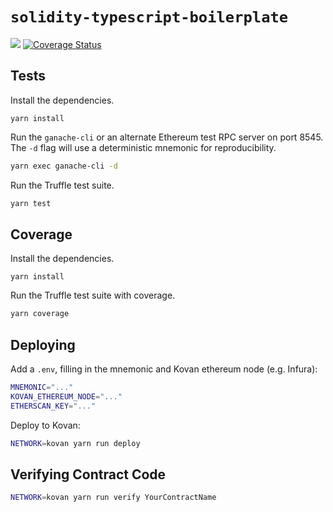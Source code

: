 # `solidity-typescript-boilerplate`

<!-- Replace ORG/REPO with organization and repository -->

![](https://github.com/renproject/solidity-typescript-boilerplate/workflows/solidity/badge.svg)
[![Coverage Status](https://coveralls.io/repos/github/renproject/solidity-typescript-boilerplate/badge.svg?branch=master)](https://coveralls.io/github/renproject/solidity-typescript-boilerplate?branch=master)

## Tests

Install the dependencies.

```
yarn install
```

Run the `ganache-cli` or an alternate Ethereum test RPC server on port 8545. The `-d` flag will use a deterministic mnemonic for reproducibility.

```sh
yarn exec ganache-cli -d
```

Run the Truffle test suite.

```sh
yarn test
```

## Coverage

Install the dependencies.

```
yarn install
```

Run the Truffle test suite with coverage.

```sh
yarn coverage
```

## Deploying

Add a `.env`, filling in the mnemonic and Kovan ethereum node (e.g. Infura):

```sh
MNEMONIC="..."
KOVAN_ETHEREUM_NODE="..."
ETHERSCAN_KEY="..."
```

Deploy to Kovan:

```sh
NETWORK=kovan yarn run deploy
```

## Verifying Contract Code

```sh
NETWORK=kovan yarn run verify YourContractName
```
